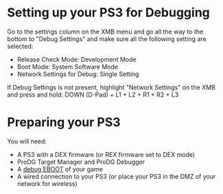 # Setting up your PS3 for Debugging

Go to the settings column on the XMB menu and go all the way to the bottom to "Debug Settings" and make sure all the following setting are selected:

* Release Check Mode: Development Mode
* Boot Mode: System Software Mode
* Network Settings for Debug: Single Setting

If Debug Settings is not present, highlight "Network Settings" on the XMB and press and hold: DOWN (D-Pad) + L1 + L2 + R1 + R2 + L3

# Preparing your PS3

You will need:

* A PS3 with a DEX firmware \(or REX firmware set to DEX mode\)
* ProDG Target Manager and ProDG Debugger
* A [debug EBOOT](https://www.reddit.com/r/ps3homebrew/wiki/eboots) of your game
* A wired connection to your PS3 \(or place your PS3 in the DMZ of your network for wireless\)
